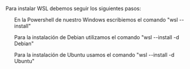 Para instalar WSL debemos seguir los siguientes pasos:
<ul>En la Powershell de nuestro Windows escribiemos el comando "wsl --install"</ul>

<!--imagen-->

<ul>Para la instalación de Debian utilizamos el comando "wsl --install -d Debian"</ul>

<!--imagen-->

<ul>Para la instalación de Ubuntu usamos el comando "wsl --install -d Ubuntu"</ul>

<!--imagen-->
